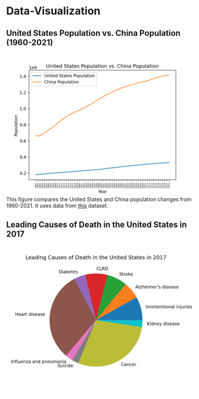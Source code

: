 # Data-Visualization

## United States Population vs. China Population (1960-2021)
![Figure 1](https://github.com/Stephanie-Espinoza/Data-Visualization/blob/main/Figure_1.png)
This figure compares the United States and China population changes from 1960-2021. It uses data from [this](http://api.worldbank.org/v2/countries/CHN/indicators/SP.POP.TOTL?per_page=5000&format=json) dataset.


## Leading Causes of Death in the United States in 2017
![Figure 2](https://github.com/Stephanie-Espinoza/Data-Visualization/blob/main/Figure_2.png)
